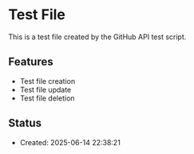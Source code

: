 # Test File
This is a test file created by the GitHub API test script.

## Features
- Test file creation
- Test file update
- Test file deletion

## Status
- Created: 2025-06-14 22:38:21
